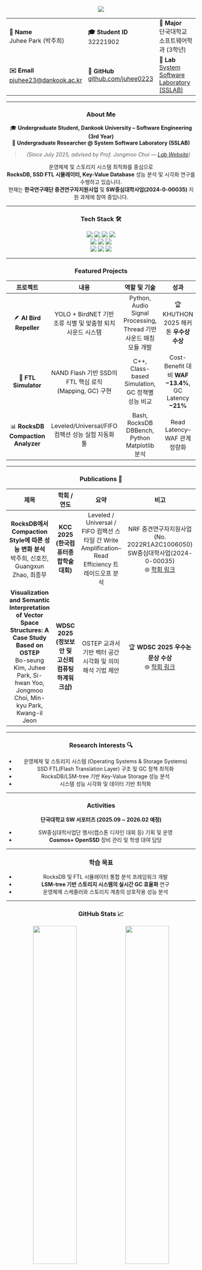 <p align="center">
  <img src="https://capsule-render.vercel.app/api?type=waving&color=0:8EC5FC,100:E0C3FC&height=180&section=header&text=Juhee%20Park🌱&fontSize=50&fontColor=2F4F4F&animation=fadeIn&desc=Software%20Engineer&descAlignY=62&descAlign=50" />
</p>

<div align="center">
  
<table align="center">
  <tr>
    <td><b>👤 Name</b><br/>Juhee Park (박주희)</td>
    <td><b>🎓 Student ID</b><br/>32221902</td>
    <td><b>🏫 Major</b><br/>단국대학교 소프트웨어학과 (3학년)</td>
  </tr>
  <tr>
    <td><b>✉️ Email</b><br/><a href="mailto:pjuhee23@dankook.ac.kr">pjuhee23@dankook.ac.kr</a></td>
    <td><b>🐙 GitHub</b><br/><a href="https://github.com/juhee0223">github.com/juhee0223</a></td>
    <td><b>🔬 Lab</b><br/><a href="https://sslab.dankook.ac.kr/">System Software Laboratory (SSLAB)</a></td>
  </tr>
</table>

</div>

<div align="center">

---

### About Me
🎓 **Undergraduate Student, Dankook University – Software Engineering (3rd Year)**  
🔬 **Undergraduate Researcher @ System Software Laboratory (SSLAB)**  
> *(Since July 2025, advised by Prof. Jongmoo Choi — [Lab Website](https://sslab.dankook.ac.kr/))*  

운영체제 및 스토리지 시스템 최적화를 중심으로  
**RocksDB, SSD FTL 시뮬레이터, Key-Value Database** 성능 분석 및 시각화 연구를 수행하고 있습니다.  
현재는 **한국연구재단 중견연구자지원사업** 및 **SW중심대학사업(2024-0-00035)** 지원 과제에 참여 중입니다.

---

### Tech Stack 🛠 
<p align="center">
  <img src="https://img.shields.io/badge/C++-00599C?style=for-the-badge&logo=cplusplus&logoColor=white"/>
  <img src="https://img.shields.io/badge/Python-3776AB?style=for-the-badge&logo=python&logoColor=white"/>
  <img src="https://img.shields.io/badge/Java-ED8B00?style=for-the-badge&logo=openjdk&logoColor=white"/>
  <img src="https://img.shields.io/badge/Linux-FCC624?style=for-the-badge&logo=linux&logoColor=black"/>
  <br/>
  <img src="https://img.shields.io/badge/Spring-6DB33F?style=for-the-badge&logo=spring&logoColor=white"/>
  <img src="https://img.shields.io/badge/PyTorch-EE4C2C?style=for-the-badge&logo=pytorch&logoColor=white"/>
  <img src="https://img.shields.io/badge/Docker-2496ED?style=for-the-badge&logo=docker&logoColor=white"/>
  <br/>
  <img src="https://img.shields.io/badge/Git-F05032?style=for-the-badge&logo=git&logoColor=white"/>
  <img src="https://img.shields.io/badge/CMake-064F8C?style=for-the-badge&logo=cmake&logoColor=white"/>
  <img src="https://img.shields.io/badge/Visual_Studio_Code-007ACC?style=for-the-badge&logo=visualstudiocode&logoColor=white"/>
</p>

---

### Featured Projects

<div align="center">

| 프로젝트 | 내용 | 역할 및 기술 | 성과 | 링크 |
|:---------:|:----:|:-------------:|:----:|:----:|
| 🪶 **AI Bird Repeller** | YOLO + BirdNET 기반 조류 식별 및 맞춤형 퇴치 사운드 시스템 | Python, Audio Signal Processing, Thread 기반 사운드 매칭 모듈 개발 | 🏆 KHUTHON 2025 해커톤 **우수상 수상** | [🔗 GitHub](https://github.com/JustYOLO/Getout_Bird) |
| 💾 **FTL Simulator** | NAND Flash 기반 SSD의 FTL 핵심 로직 (Mapping, GC) 구현 | C++, Class-based Simulation, GC 정책별 성능 비교 | Cost-Benefit 대비 **WAF −13.4%**, GC Latency **−21%** | [🔗 GitHub](https://github.com/juhee0223/FTL-Simulator) |
| 📊 **RocksDB Compaction Analyzer** | Leveled/Universal/FIFO 컴팩션 성능 실험 자동화 툴 | Bash, RocksDB DBBench, Python Matplotlib 분석 | Read Latency–WAF 관계 정량화 | — |

</div>

---

### Publications 📖

<div align="center">

| 제목 | 학회 / 연도 | 요약 | 비고 |
|:----:|:-------------:|:----:|:----:|
| **RocksDB에서 Compaction Style에 따른 성능 변화 분석**<br/>박주희, 신호진, Guangxun Zhao, 최종무 | **KCC 2025 (한국컴퓨터종합학술대회)** | Leveled / Universal / FIFO 컴팩션 스타일 간 Write Amplification–Read Efficiency 트레이드오프 분석 | NRF 중견연구자지원사업<br/>(No. 2022R1A2C1006050)<br/>SW중심대학사업(2024-0-00035)<br/>🌐 [학회 링크](https://www.kiise.or.kr/conference/kcc/2025/) |
| **Visualization and Semantic Interpretation of Vector Space Structures: A Case Study Based on OSTEP**<br/>Bo-seung Kim, Juhee Park, Si-hwan Yoo, Jongmoo Choi, Min-kyu Park, Kwang-il Jeon | **WDSC 2025 (정보보안 및 고신뢰컴퓨팅 하계워크샵)** | OSTEP 교과서 기반 벡터 공간 시각화 및 의미 해석 기법 제안 | 🏆 **WDSC 2025 우수논문상 수상**<br/>🌐 [학회 링크](https://sites.google.com/view/wdsc2025) |

</div>

---

### Research Interests 🔍 
- 운영체제 및 스토리지 시스템 (Operating Systems & Storage Systems)  
- SSD FTL(Flash Translation Layer) 구조 및 GC 정책 최적화  
- RocksDB/LSM-tree 기반 Key-Value Storage 성능 분석  
- 시스템 성능 시각화 및 데이터 기반 최적화  

---

### Activities
**단국대학교 SW 서포터즈 (2025.09 ~ 2026.02 예정)**  
- SW중심대학사업단 행사(캡스톤 디자인 대회 등) 기획 및 운영  
- **Cosmos+ OpenSSD** 장비 관리 및 학생 대여 담당  

---

### 학습 목표
- RocksDB 및 FTL 시뮬레이터 통합 분석 프레임워크 개발  
- **LSM-tree 기반 스토리지 시스템의 실시간 GC 효율화** 연구  
- 운영체제 스케줄러와 스토리지 계층의 상호작용 성능 분석  

---

### GitHub Stats 📈
<p align="center">
  <img src="https://github-readme-stats.vercel.app/api?username=juhee0223&show_icons=true&theme=tokyonight&hide_border=true" width="48%"/>
  <img src="https://github-readme-stats.vercel.app/api/top-langs/?username=juhee0223&layout=compact&theme=tokyonight&hide_border=true" width="48%"/>
</p>

---

### Contact
📧 **Email:** [pjuhee23@dankook.ac.kr](mailto:pjuhee23@dankook.ac.kr)  
🔗 **GitHub:** [github.com/juhee0223](https://github.com/juhee0223)

---

<p align="center">
  <img src="https://capsule-render.vercel.app/api?type=venom&color=8EC5FC&height=100&section=footer&text=Thank%20you%20for%20visiting!💙&fontSize=18&fontColor=FFFFFF&animation=twinkling"/>
</p>

</div>
